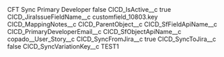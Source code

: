 <?xml version="1.0" encoding="UTF-8"?>
<CustomMetadata xmlns="http://soap.sforce.com/2006/04/metadata" xmlns:xsi="http://www.w3.org/2001/XMLSchema-instance" xmlns:xsd="http://www.w3.org/2001/XMLSchema">
    <label>CFT Sync Primary Developer</label>
    <protected>false</protected>
    <values>
        <field>CICD_IsActive__c</field>
        <value xsi:type="xsd:boolean">true</value>
    </values>
    <values>
        <field>CICD_JiraIssueFieldName__c</field>
        <value xsi:type="xsd:string">customfield_10803.key</value>
    </values>
    <values>
        <field>CICD_MappingNotes__c</field>
        <value xsi:nil="true"/>
    </values>
    <values>
        <field>CICD_ParentObject__c</field>
        <value xsi:nil="true"/>
    </values>
    <values>
        <field>CICD_SfFieldApiName__c</field>
        <value xsi:type="xsd:string">CICD_PrimaryDeveloperEmail__c</value>
    </values>
    <values>
        <field>CICD_SfObjectApiName__c</field>
        <value xsi:type="xsd:string">copado__User_Story__c</value>
    </values>
    <values>
        <field>CICD_SyncFromJira__c</field>
        <value xsi:type="xsd:boolean">true</value>
    </values>
    <values>
        <field>CICD_SyncToJira__c</field>
        <value xsi:type="xsd:boolean">false</value>
    </values>
    <values>
        <field>CICD_SyncVariationKey__c</field>
        <value xsi:type="xsd:string">TEST1</value>
    </values>
</CustomMetadata>
